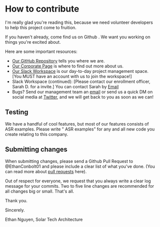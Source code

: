# How to contribute

I'm really glad you're reading this, because we need volunteer developers to help this project come to fruition.

If you haven't already, come find us on Github . We want you working on things you're excited about.

Here are some important resources:

  * [Our GitHub Repository](https://www.github.com/ethanconbolt01/ethanconbolt01.git) tells you where we are.
  * [Our Corporate Page](https://github.com/SolarTechArchitecture) is where to find out more about us.
  * [Our Slack Workspace](https://www.starshollowuniversity.slack.com) is our day-to-day project management space. [You MUST have an account with us to join the workspace!]
  * Slack Workspace (continued): [Please contact our enrollment officer, Sarah D. for a invite.] You can contact Sarah by [Email](mailto:agentofnov8@ethannguyen.org)
  * Bugs? Send our management team an [email](mailto:webmaster@ethannguyen.org) or send us a quick DM on social media at [Twitter](https://www.twitter.com/EthanLNguyen33), and we will get back to you as soon as we can!

## Testing

We have a handful of cool features, but most of our features consists of ASR examples. Please write " ASR examples" for any and all new code you create relating to this company.

## Submitting changes

When submitting changes, please send a Github Pull Request to @EthanConbolt01 and please include a clear list of what you've done. (You can read more about [pull requests](http://help.github.com/pull-requests/) here).

Out of respect for everyone, we request that you always write a clear log message for your commits. Two to five line changes are recommended for all changes big or small. That's all.

Thank you.

Sincerely.

Ethan Nguyen, Solar Tech Architecture
